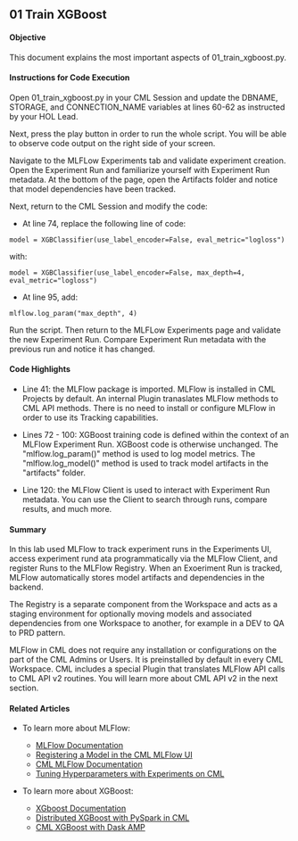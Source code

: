 ## 01 Train XGBoost

#### Objective

This document explains the most important aspects of 01_train_xgboost.py.

#### Instructions for Code Execution

Open 01_train_xgboost.py in your CML Session and update the DBNAME, STORAGE, and CONNECTION_NAME variables at lines 60-62 as instructed by your HOL Lead.

Next, press the play button in order to run the whole script. You will be able to observe code output on the right side of your screen.

Navigate to the MLFLow Experiments tab and validate experiment creation. Open the Experiment Run and familiarize yourself with Experiment Run metadata. At the bottom of the page, open the Artifacts folder and notice that model dependencies have been tracked.

Next, return to the CML Session and modify the code:

* At line 74, replace the following line of code:

```
model = XGBClassifier(use_label_encoder=False, eval_metric="logloss")
```

with:

```
model = XGBClassifier(use_label_encoder=False, max_depth=4, eval_metric="logloss")
```

 * At line 95, add:

 ```
mlflow.log_param("max_depth", 4)
 ```

Run the script. Then return to the MLFLow Experiments page and validate the new Experiment Run. Compare Experiment Run metadata with the previous run and notice it has changed.

#### Code Highlights

* Line 41: the MLFlow package is imported. MLFlow is installed in CML Projects by default. An internal Plugin tranaslates MLFlow methods to CML API methods. There is no need to install or configure MLFlow in order to use its Tracking capabilities.

* Lines 72 - 100: XGBoost training code is defined within the context of an MLFlow Experiment Run. XGBoost code is otherwise unchanged. The "mlflow.log_param()" method is used to log model metrics. The "mlflow.log_model()" method is used to track model artifacts in the "artifacts" folder.

* Line 120: the MLFlow Client is used to interact with Experiment Run metadata. You can use the Client to search through runs, compare results, and much more.

#### Summary

In this lab used MLFlow to track experiment runs in the Experiments UI, access experiment rund ata programmatically via the MLFlow Client, and register Runs to the MLFlow Registry. When an Exoeriment Run is tracked, MLFlow automatically stores model artifacts and dependencies in the backend.  

The Registry is a separate component from the Workspace and acts as a staging environment for optionally moving models and associated dependencies from one Workspace to another, for example in a DEV to QA to PRD pattern.  

MLFlow in CML does not require any installation or configurations on the part of the CML Admins or Users. It is preinstalled by default in every CML Workspace. CML includes a special Plugin that translates MLFlow API calls to CML API v2 routines. You will learn more about CML API v2 in the next section.

#### Related Articles

* To learn more about MLFlow:
  * [MLFlow Documentation](https://mlflow.org/docs/latest/index.html)
  * [Registering a Model in the CML MLFlow UI](https://docs.cloudera.com/machine-learning/1.5.4/models/topics/ml-registering-model-using-ui.html)
  * [CML MLFlow Documentation](https://docs.cloudera.com/machine-learning/cloud/experiments/topics/ml-experiments-v2.html)
  * [Tuning Hyperparameters with Experiments on CML](https://community.cloudera.com/t5/Community-Articles/Tuning-Hyperparameters-with-Experiments-feature-on-Cloudera/ta-p/368654)

* To learn more about XGBoost:
  * [XGboost Documentation](https://xgboost.readthedocs.io/en/stable/)
  * [Distributed XGBoost with PySpark in CML](https://community.cloudera.com/t5/Community-Articles/Distributed-XGBoost-with-PySpark-in-Cloudera-Machine/ta-p/375810)
  * [CML XGBoost with Dask AMP](https://github.com/cloudera/CML_AMP_Dask_on_CML)
